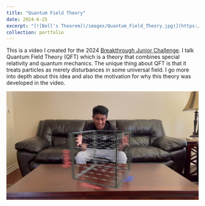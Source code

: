 ```yaml
---
title: "Quantum Field Theory"
date: 2024-6-25
excerpt: "[![Bell's Theorem](/images/Quantum_Field_Theory.jpg)](https://youtu.be/FvW63Q7T_X4)"
collection: portfolio
---
```


This is a video I created for the 2024 [Breakthrough Junior Challenge](https://breakthroughjuniorchallenge.org/). I talk Quantum Field Theory (QFT) which is a theory that combines special relativity and quantum mechanics. The unique thing about QFT is that it treats particles as merely disturbances in some universal field. I go more into depth about this idea and also the motivation for why this theory was developed in the video.

[![No Cloning Theorem](/images/Quantum_Field_Theory.jpg)](https://youtu.be/FvW63Q7T_X4)

